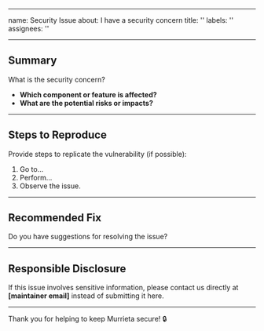 
---
name: Security Issue
about: I have a security concern
title: ''
labels: ''
assignees: ''

---


## Summary  

What is the security concern?  

- **Which component or feature is affected?**  
- **What are the potential risks or impacts?**  

---

## Steps to Reproduce  

Provide steps to replicate the vulnerability (if possible):  

1. Go to...  
2. Perform...  
3. Observe the issue.  

---

## Recommended Fix  

Do you have suggestions for resolving the issue?  

---

## Responsible Disclosure  

If this issue involves sensitive information, please contact us directly at **[maintainer email]** instead of submitting it here.  

---

Thank you for helping to keep Murrieta secure! 🔒  

